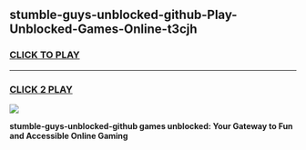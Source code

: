 
## stumble-guys-unblocked-github-Play-Unblocked-Games-Online-t3cjh
<h3>
<a href="https://premium76.site?title=stumble-guys-unblocked-github&ref=25A">CLICK TO PLAY</a></h3>
<hr>

<h3>
<a href="https://premium76.site?title=stumble-guys-unblocked-github&ref=25A">CLICK 2 PLAY</a>
  
</h3>

<a href="https://premium76.site?title=stumble-guys-unblocked-github&ref=25A"><img src="https://clearcache.store/games.png"></a>


**stumble-guys-unblocked-github games unblocked: Your Gateway to Fun and Accessible Online Gaming**
